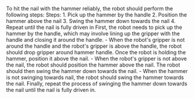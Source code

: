 To hit the nail with the hammer reliably, the robot should perform the following steps:
    Steps:  1. Pick up the hammer by the handle  2. Position the hammer above the nail  3. Swing the hammer down towards the nail  4. Repeat until the nail is fully driven in
First, the robot needs to pick up the hammer by the handle, which may involve lining up the gripper with the handle and closing it around the handle.
    - When the robot's gripper is not around the handle and the robot's gripper is above the handle, the robot should drop gripper around hammer handle.
    Once the robot is holding the hammer, position it above the nail.
    - When the robot's gripper is not above the nail, the robot should position the hammer above the nail.
The robot should then swing the hammer down towards the nail.
    - When the hammer is not swinging towards nail, the robot should swing the hammer towards the nail.
Finally, repeat the process of swinging the hammer down towards the nail until the nail is fully driven in.